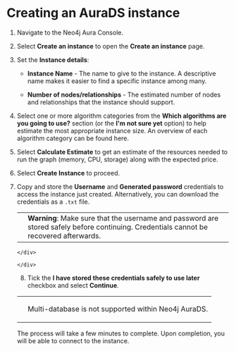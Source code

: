 <div>

<div>

# Creating an AuraDS instance

</div>

<div>

1.  Navigate to the Neo4j Aura Console.

2.  Select **Create an instance** to open the **Create an instance**
    page.

3.  Set the **Instance details**:

    <div>

    -   **Instance Name** - The name to give to the instance. A
        descriptive name makes it easier to find a specific instance
        among many.

    -   **Number of nodes/relationships** - The estimated number of
        nodes and relationships that the instance should support.

    </div>

4.  Select one or more algorithm categories from the **Which algorithms
    are you going to use?** section (or the **I'm not sure yet** option)
    to help estimate the most appropriate instance size. An overview of
    each algorithm category can be found here.

5.  Select **Calculate Estimate** to get an estimate of the resources
    needed to run the graph (memory, CPU, storage) along with the
    expected price.

6.  Select **Create Instance** to proceed.

7.  Copy and store the **Username** and **Generated password**
    credentials to access the instance just created. Alternatively, you
    can download the credentials as a `.txt` file.

    <div>

    <div>

    <table>
<tbody><tr>
<td>
<i></i>
</td>
<td>
<strong>Warning</strong>: Make sure that the username and password are stored safely before continuing. Credentials cannot be recovered afterwards.
</td>
</tr>
</tbody></table>

    </div>

    </div>

8.  Tick the **I have stored these credentials safely to use later**
    checkbox and select **Continue**.

</div>

<div>

<div>

<table>
<tbody><tr>
<td>
<i></i>
</td>
<td>
<div>
<p>Multi-database is not supported within Neo4j AuraDS.</p>
</div>
</td>
</tr>
</tbody></table>

</div>

</div>

<div>

The process will take a few minutes to complete. Upon completion, you
will be able to connect to the instance.

</div>

</div>
